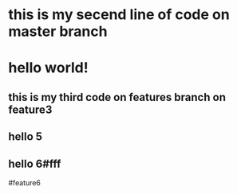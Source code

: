 # this is my secend line of code on master branch
# hello world!
## this is my third code on features branch on feature3
## hello 5
## hello 6#fff
#feature6
